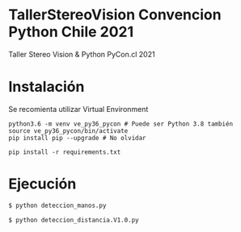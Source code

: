 # TallerStereoVision Convencion Python Chile 2021
Taller Stereo Vision & Python PyCon.cl 2021

# Instalación
Se recomienta utilizar Virtual Environment

``` Shell
python3.6 -m venv ve_py36_pycon # Puede ser Python 3.8 también
source ve_py36_pycon/bin/activate
pip install pip --upgrade # No olvidar

pip install -r requirements.txt 

```
# Ejecución 


``` Bash
$ python deteccion_manos.py 

$ python deteccion_distancia.V1.0.py
```
